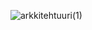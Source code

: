![arkkitehtuuri(1)](https://user-images.githubusercontent.com/70520209/163005309-9b59f002-2d29-4363-85e8-b033ce3b382f.png)
